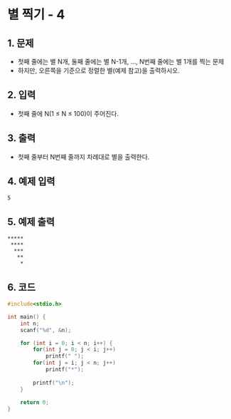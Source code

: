 # 별 찍기 - 4

## 1. 문제
- 첫째 줄에는 별 N개, 둘째 줄에는 별 N-1개, ..., N번째 줄에는 별 1개를 찍는 문제
- 하지만, 오른쪽을 기준으로 정렬한 별(예제 참고)을 출력하시오.

## 2. 입력
- 첫째 줄에 N(1 ≤ N ≤ 100)이 주어진다.

## 3. 출력
- 첫째 줄부터 N번째 줄까지 차례대로 별을 출력한다.

## 4. 예제 입력
```
5
```

## 5. 예제 출력
```
*****
 ****
  ***
   **
    *
```

## 6. 코드

```c++
#include<stdio.h>

int main() {
    int n;
    scanf("%d", &n);

    for (int i = 0; i < n; i++) {
        for(int j = 0; j < i; j++)
            printf(" ");
        for(int j = i; j < n; j++)
            printf("*");
        
        printf("\n");
    }
    
    return 0;
}
```
